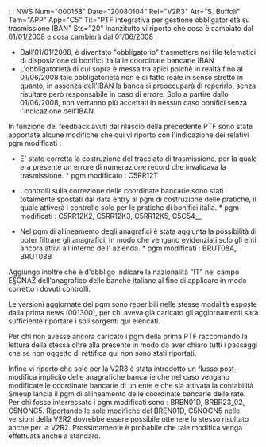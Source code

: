  :  : NWS Num="000158" Date="20080104" Rel="V2R3" Atr="S. Buffoli" Tem="APP" App="C5" Tit="PTF integrativa per gestione obbligatorietà su    trasmissione IBAN" Sts="20"
Inanzitutto vi riporto che cosa è cambiato dal 01/01/2008 e cosa cambierà dal 01/06/2008 : 
- Dall'01/01/2008, è diventato "obbligatorio" trasmettere nei file telematici di disposizione di
bonifici italia le coordinate bancarie IBAN
- L'obbligatorietà di cui sopra è messa tra apici poichè in realtà fino al 01/06/2008 tale
obbligatorietà non è di fatto reale in senso stretto in quanto, in assenza dell'IBAN la banca si preoccuparà di reperirlo, senza risultare però responsabile in caso di errore. Solo a partire dallo
01/06/2008, non verranno più accettati in nessun caso bonifici senza l'indicazione dell'IBAN.

In funzione dei feedback avuti dal rilascio della precedente PTF sono state apportate alcune modifiche che qui vi riporto con l'indicazione dei relativi pgm modificati : 

- E' stato corretta la costruzione del tracciato di trasmissione, per la quale era presente un
errore di numerazione record che invalidava la trasmissione.
\* pgm modificato :  C5RR12T

- I controlli sulla correzione delle coordinate bancarie sono stati totalmente spostati dal data
entry al pgm di costruzione delle pratiche, il quale attiverà i controllo solo per le pratiche di bonifici italia.
\* pgm modificati :  C5RR12K2, C5RR12K3, C5RR12K5, C5C54__

- Nel pgm di allineamento degli anagrafici è stata aggiunta la possibilità di poter filtrare
gli anagrafici, in modo che vengano evidenziati solo gli enti ancora attivi all'interno dell' azienda.
\* pgm modificati :  BRUT08A, BRUT08B

Aggiungo inoltre che è d'obbligo indicare la nazionalità "IT" nel campo E§CNAZ dell'anagrafico delle
banche italiane al fine di applicare in modo corretto i dovuti controlli.

Le versioni aggiornate dei pgm sono reperibili nelle stesse modalità esposte dalla prima news (001300), per chi aveva già caricato gli aggiornamenti sarà sufficiente riportare i soli sorgenti qui elencati.

Per chi non avesse ancora caricato i pgm della prima PTF raccomando la lettura della stessa oltre alla presente in modo da aver chiaro tutti i passaggi che se non oggetto di rettifica qui non sono
stati riportati.

Infine vi riporto che solo per la V2R3 è stata introdotto un flusso post-modifica implicito delle anagrafiche bancarie che nel caso vengano modificate le coordinate bancarie di un ente e che sia attivata la contabilità Smeup lancia il pgm di allineamento delle coordinate bancarie delle rate.
Per chi fosse interressato i pgm modificati sono :  BREN01D, BRBR23_02, C5NONC5. Riportando le sole modifiche del BREN01D, C5NOCN5 nelle versioni della V2R2 dovrebbe essere possibile ottenere
lo stesso risultato anche per la V2R2. Prossimamente è probabile che tale modifica venga effettuata
anche a standard.
